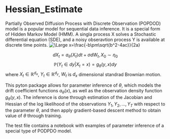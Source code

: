 # Hessian_Estimate

Partially Observed Diffusion Process with Discrete Observation (POPDOD) model is a popular model for sequential data inference. It is a special form of Hidden Markov Model (HMM). A singla process X solves a Stochastic differential equation (SDE), and a noisy obseravtion process Y is available at discrete time points. 
<img src="https://latex.codecogs.com/svg.latex?\Large&space;x=\frac{-b\pm\sqrt{b^2-4ac}}{2a}" title="\Large x=\frac{-b\pm\sqrt{b^2-4ac}}{2a}" />

$$
dX_{t} = a_{\theta}(X_{t})dt + \sigma dW_{t}, X_{0} \sim \eta_{0}
$$
$$
\mathbb{P}(Y_{t} \in dy |X_{t} = x) = g_{\theta}(y,x) dy
$$
where $X_{t} \in \mathbb{R}^{d_x}$, $Y_{t} \in \mathbb{R}^{d_y}$, $W_{t}$ is $d_{x}$ dimensional standrad Brownian motion.

This pyton package allows for parameter inference of $\theta$, which models the drift coefficient functions $a_{\theta}(x)$, as well as the observation density function $g_{\theta}(y,x)$. The inference is done through estimation of the Jacobian and Hessian of the log likelihood of the observations $Y_{1},Y_{2},...,Y_{T}$ with respect to the parameter $\theta$, and then apply gradient-based descent method to obtain value of $\theta$ through training. 

The test file contains a notebook with examples of parameter inference of a special type of PODPDO model.
